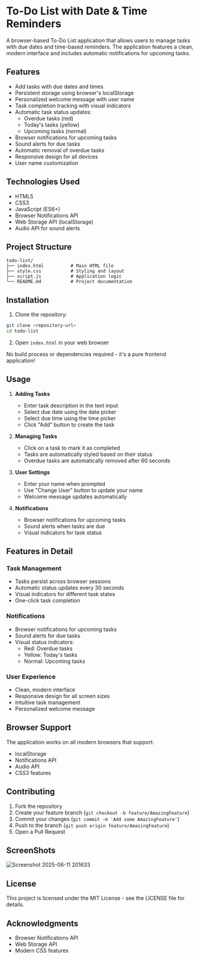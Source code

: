 # To-Do List with Date & Time Reminders

A browser-based To-Do List application that allows users to manage tasks with due dates and time-based reminders. The application features a clean, modern interface and includes automatic notifications for upcoming tasks.

## Features

- Add tasks with due dates and times
- Persistent storage using browser's localStorage
- Personalized welcome message with user name
- Task completion tracking with visual indicators
- Automatic task status updates:
  - Overdue tasks (red)
  - Today's tasks (yellow)
  - Upcoming tasks (normal)
- Browser notifications for upcoming tasks
- Sound alerts for due tasks
- Automatic removal of overdue tasks
- Responsive design for all devices
- User name customization

## Technologies Used

- HTML5
- CSS3
- JavaScript (ES6+)
- Browser Notifications API
- Web Storage API (localStorage)
- Audio API for sound alerts

## Project Structure

```
todo-list/
├── index.html          # Main HTML file
├── style.css           # Styling and layout
├── script.js           # Application logic
└── README.md           # Project documentation
```

## Installation

1. Clone the repository:
```bash
git clone <repository-url>
cd todo-list
```

2. Open `index.html` in your web browser

No build process or dependencies required - it's a pure frontend application!

## Usage

1. **Adding Tasks**
   - Enter task description in the text input
   - Select due date using the date picker
   - Select due time using the time picker
   - Click "Add" button to create the task

2. **Managing Tasks**
   - Click on a task to mark it as completed
   - Tasks are automatically styled based on their status
   - Overdue tasks are automatically removed after 60 seconds

3. **User Settings**
   - Enter your name when prompted
   - Use "Change User" button to update your name
   - Welcome message updates automatically

4. **Notifications**
   - Browser notifications for upcoming tasks
   - Sound alerts when tasks are due
   - Visual indicators for task status

## Features in Detail

### Task Management
- Tasks persist across browser sessions
- Automatic status updates every 30 seconds
- Visual indicators for different task states
- One-click task completion

### Notifications
- Browser notifications for upcoming tasks
- Sound alerts for due tasks
- Visual status indicators:
  - Red: Overdue tasks
  - Yellow: Today's tasks
  - Normal: Upcoming tasks

### User Experience
- Clean, modern interface
- Responsive design for all screen sizes
- Intuitive task management
- Personalized welcome message

## Browser Support

The application works on all modern browsers that support:
- localStorage
- Notifications API
- Audio API
- CSS3 features

## Contributing

1. Fork the repository
2. Create your feature branch (`git checkout -b feature/AmazingFeature`)
3. Commit your changes (`git commit -m 'Add some AmazingFeature'`)
4. Push to the branch (`git push origin feature/AmazingFeature`)
5. Open a Pull Request

## ScreenShots
![Screenshot 2025-06-11 201633](https://github.com/user-attachments/assets/3f9ad43e-f532-475a-ab30-64ca989b44d2)


## License

This project is licensed under the MIT License - see the LICENSE file for details.

## Acknowledgments

- Browser Notifications API
- Web Storage API
- Modern CSS features
